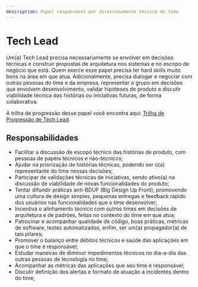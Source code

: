```yaml
---
description: Papel responsável por direcionamento técnico do time
---
```


# Tech Lead

Um\(a\) Tech Lead precisa necessariamente se envolver em decisões técnicas e construir propostas de arquitetura nos sistemas e no escopo de negócio que está. Quem exerce esse papel precisa ter hard skills muito bons na área em que atua. Adicionalmente, precisa dialogar e negociar com outras pessoas do time e da empresa, representar o grupo em decisões que envolvem desenvolvimento, validar hipóteses de produto e discutir viabilidade técnica das histórias ou iniciativas futuras, de forma colaborativa.

A trilha de progressão desse papel você encontra aqui: [Trilha de Progressão de Tech Lead](trilhas/trilha-de-progressao-de-tech-lead.md).

## Responsabilidades

* Facilitar a discussão de escopo técnico das histórias de produto, com pessoas de papéis técnicos e não-técnicos;
* Ajudar na priorização de histórias técnicas, podendo ser o\(a\) representante do time nessas decisões;
* Participar de validações técnicas de iniciativas, sendo ativo\(a\) na discussão de viabilidade de novas funcionalidades do produto;
* Tentar difundir práticas anti-BDUF \(Big Design Up Front\), promovendo uma cultura de design simples, pequenas entregas e feedback rápido dos usuários nas funcionalidades que o time desenvolver;
* Incentiva o alinhamento técnico com outros times em decisões de arquitetura e de padrões, feitas no contexto do time em que atua;
* Patrocinar e acompanhar qualidade de código, boas práticas, métricas de software, testes automatizados, enfim, ser um\(a\) propagador\(a\) de tais pilares;
* Promover o balanço entre débitos técnicos e saúde das aplicações em que o time é responsável;
* Estudar maneiras de diminuir impedimentos técnicos no dia-a-dia das outras pessoas de tecnologia no time;
* Acompanhar as métricas das aplicações que seu time é responsável;
* Discutir definição dos alertas e formato de atuação a incidentes dentro do time;

